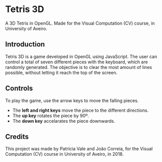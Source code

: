 # Tetris 3D
A 3D Tetris in OpenGL. Made for the Visual Computation (CV) course, in University of Aveiro.

## Introduction
Tetris 3D is a game developed in OpenGL using JavaScript. The user can control a total of seven different pieces with the keyboard, which are randomly generated. The objective is to clear the most amount of lines possible, without letting it reach the top of the screen.

## Controls
To play the game, use the arrow keys to move the falling pieces.
 - The **left and right keys** move the piece to the different directions.
 - The **up key** rotates the piece by 90º.
 - The **down key** accelarates the piece downwards.

## Credits
This project was made by Patrícia Vale and João Correia, for the Visual Computation (CV) course in University of Aveiro, in 2018.
